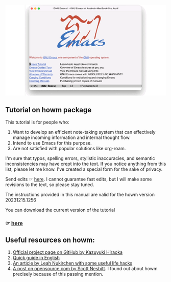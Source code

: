 ![](welcome.gif)

## Tutorial on howm package
This tutorial is for people who:
1. Want to develop an efficient note-taking system that can effectively manage incoming information and internal thought flow.
2. Intend to use Emacs for this purpose.
3. Are not satisfied with popular solutions like org-roam.

I'm sure that typos, spelling errors, stylistic inaccuracies, and semantic inconsistencies may have crept into the text. If you notice anything from this list, please let me know. I've created a special form for the sake of privacy.

Send edits ☞ [here](https://forms.gle/AECEhwNjhzU57you7). I cannot guarantee fast edits, but I will make some revisions to the text, so please stay tuned.

The instructions provided in this manual are valid for the howm version 20231215.1256

You can download the current version of the tutorial 
### ☞ [here](Howm_tutorial_eng.pdf)

## Useful resources on howm:
1. [Official project page on GitHub by Kazuyuki Hiraoka](https://github.com/kaorahi/howm)
2. [Quick guide in English](https://kaorahi.github.io/howm/README.html)
3. [An article by Leah Nukirchen with some useful life hacks](https://leahneukirchen.org/blog/archive/2022/03/note-taking-in-emacs-with-howm.html)
4. [A post on opensource.com by Scott Nesbitt](https://opensource.com/article/18/7/emacs-modes-note-taking). I found out about howm precisely because of this passing mention.

